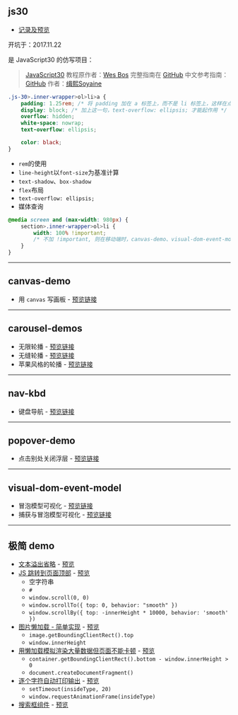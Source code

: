 ## js30

- [记录及预览](https://github.com/hehe1111/js_demo/tree/master/js30#javascript30%E4%BB%BF%E5%86%99)

开坑于：2017.11.22

是 JavaScript30 的仿写项目：
> [JavaScript30](https://javascript30.com) 教程原作者：[Wes Bos](https://github.com/wesbos)
> 完整指南在 [GitHub](https://github.com/soyaine/JavaScript30)
> 中文参考指南：[GitHub](https://github.com/soyaine/JavaScript30)
> 作者：[缉熙Soyaine](https://github.com/soyaine)

```css
.js-30>.inner-wrapper>ol>li>a {
    padding: 1.25rem; /* 将 padding 加在 a 标签上，而不是 li 标签上，这样在点击空白处的时候就等同于点击链接文字，也能达到打开链接的效果；同时，用 a 撑开 li，等同于将 padding 直接加在 li 上。 */
    display: block; /* 加上这一句，text-overflow: ellipsis; 才能起作用 */
    overflow: hidden;
    white-space: nowrap;
    text-overflow: ellipsis;

    color: black;
}
```

- `rem`的使用
- `line-height`以`font-size`为基准计算
- `text-shadow`、`box-shadow`
- `flex`布局
- `text-overflow: ellipsis;`
- 媒体查询

```css
@media screen and (max-width: 980px) {
    section>.inner-wrapper>ol>li {
        width: 100% !important;
        /* 不加 !important, 则在移动端时，canvas-demo、visual-dom-event-model 下的两个预览链接仍是并排，原因暂不明，猜测是优先级？哪个更具体用哪个？ */
    }
}
```

---

## canvas-demo

- 用 `canvas` 写画板 - [预览链接](https://hehe1111.github.io/js_demo/canvas-demo/using-canvas-as-canvas/index.html)

---

## carousel-demos

- 无限轮播 - [预览链接](https://hehe1111.github.io/js_demo/carousel-demos/loop-carousel/)
- 无缝轮播 - [预览链接](https://hehe1111.github.io/js_demo/carousel-demos/loop-carousel-2/)
- 苹果风格的轮播 - [预览链接](https://hehe1111.github.io/js_demo/carousel-demos/apple-like-carousel/)

---

## nav-kbd

- 键盘导航 - [预览链接](https://hehe1111.github.io/js_demo/nav-kbd/index.html)

---

## popover-demo

- 点击别处关闭浮层 - [预览链接](https://hehe1111.github.io/js_demo/popover-demo/index.html)

---

## visual-dom-event-model

- 冒泡模型可视化 - [预览链接](https://hehe1111.github.io/js_demo/visual-dom-event-model/bubble.html)
- 捕获与冒泡模型可视化 - [预览链接](https://hehe1111.github.io/js_demo/visual-dom-event-model/capture-bubble.html)

---

## 极简 demo

- [文本溢出省略](./text-overflow-ellipsis.html) - [预览](https://hehe1111.github.io/js_demo/text-overflow-ellipsis.html)
- [JS 跳转到页面顶部](./js-scroll-back-to-top.html) - [预览](https://hehe1111.github.io/js_demo/js-scroll-back-to-top.html)
  - 空字符串
  - `#`
  - `window.scroll(0, 0)`
  - `window.scrollTo({ top: 0, behavior: "smooth" })`
  - `window.scrollBy({ top: -innerHeight * 10000, behavior: 'smooth' })`
- [图片懒加载 - 简单实现](./image-lazyload.html) - [预览](https://hehe1111.github.io/js_demo/image-lazyload.html)
  - `image.getBoundingClientRect().top`
  - `window.innerHeight`
- [用懒加载模拟渲染大量数据但页面不能卡顿](./data-lazyload.html) - [预览](https://hehe1111.github.io/js_demo/data-lazyload.html)
  - `container.getBoundingClientRect().bottom - window.innerHeight > 0`
  - `document.createDocumentFragment()`
- [逐个字符自动打印输出](./type-something-out.html) - [预览](https://hehe1111.github.io/js_demo/type-something-out.html)
  - `setTimeout(insideType, 20)`
  - `window.requestAnimationFrame(insideType)`
- [搜索框组件](https://github.com/hehe1111/js_demo/blob/master/form-demo/search-input-box.html) - [预览](https://hehe1111.github.io/js_demo/form-demo/search-input-box.html)
